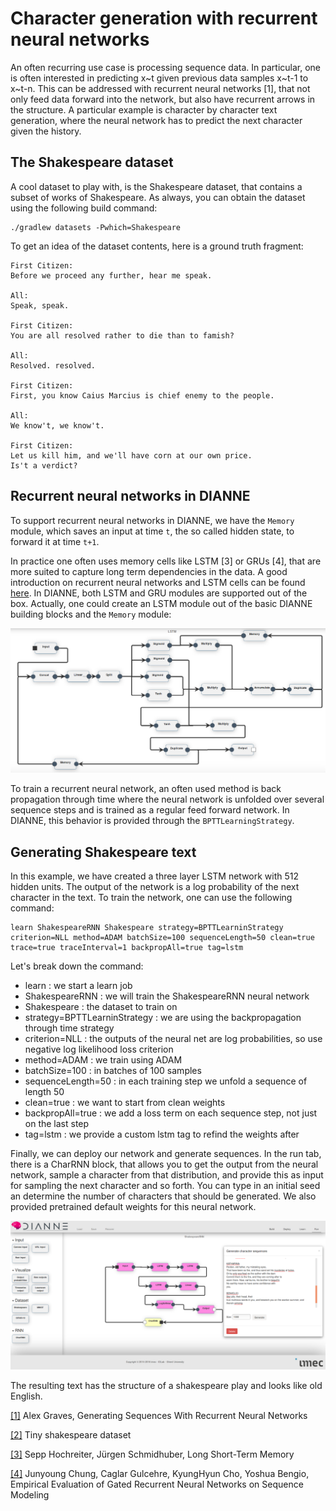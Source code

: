 # Character generation with recurrent neural networks

An often recurring use case is processing sequence data. In particular, one is often interested in predicting x~t given previous data samples x~t-1 to x~t-n. This can be addressed with recurrent neural networks [1], that not only feed data forward into the network, but also have recurrent arrows in the structure. A particular example is character by character text generation, where the neural network has to predict the next character given the history.

## The Shakespeare dataset

A cool dataset to play with, is the Shakespeare dataset, that contains a subset of works of Shakespeare. As always, you can obtain the dataset using the following build command:

```
./gradlew datasets -Pwhich=Shakespeare
```

To get an idea of the dataset contents, here is a ground truth fragment:

```
First Citizen:
Before we proceed any further, hear me speak.

All:
Speak, speak.

First Citizen:
You are all resolved rather to die than to famish?

All:
Resolved. resolved.

First Citizen:
First, you know Caius Marcius is chief enemy to the people.

All:
We know't, we know't.

First Citizen:
Let us kill him, and we'll have corn at our own price.
Is't a verdict?
```

## Recurrent neural networks in DIANNE

To support recurrent neural networks in DIANNE, we have the `Memory` module, which saves an input at time `t`, the so called hidden state, to forward it at time `t+1`.

In practice one often uses memory cells like LSTM [3] or GRUs [4], that are more suited to capture long term dependencies in the data. A good introduction on recurrent neural networks and LSTM cells can be found [here](http://colah.github.io/posts/2015-08-Understanding-LSTMs/). In DIANNE, both LSTM and GRU modules are supported out of the box. Actually, one could create an LSTM module out of the basic DIANNE building blocks and the `Memory` module:

![LSTM](figures/lstm.png)

To train a recurrent neural network, an often used method is back propagation through time where the neural network is unfolded over several sequence steps and is trained as a regular feed forward network. In DIANNE, this behavior is provided through the `BPTTLearningStrategy`.

## Generating Shakespeare text

In this example, we have created a three layer LSTM network with 512 hidden units. The output of the network is a log probability of the next character in the text. To train the network, one can use the following command:

```
learn ShakespeareRNN Shakespeare strategy=BPTTLearninStrategy criterion=NLL method=ADAM batchSize=100 sequenceLength=50 clean=true trace=true traceInterval=1 backpropAll=true tag=lstm
```

Let's break down the command:

* learn : we start a learn job
* ShakespeareRNN : we will train the ShakespeareRNN neural network
* Shakespeare : the dataset to train on
* strategy=BPTTLearninStrategy : we are using the backpropagation through time strategy
* criterion=NLL : the outputs of the neural net are log probabilities, so use negative log likelihood loss criterion 
* method=ADAM : we train using ADAM
* batchSize=100 : in batches of 100 samples
* sequenceLength=50 : in each training step we unfold a sequence of length 50
* clean=true : we want to start from clean weights
* backpropAll=true : we add a loss term on each sequence step, not just on the last step
* tag=lstm : we provide a custom lstm tag to refind the weights after

Finally, we can deploy our network and generate sequences. In the run tab, there is a CharRNN block, that allows you to get the output from the neural network, sample a character from that distribution, and provide this as input for sampling the next character and so forth. You can type in an initial seed an determine the number of characters that should be generated. We also provided pretrained default weights for this neural network.

![shakespeare text generation](figures/shakespeare.png)

The resulting text has the structure of a shakespeare play and looks like old English.



[[1]](https://arxiv.org/abs/1308.0850) Alex Graves, Generating Sequences With Recurrent Neural Networks

[[2]](https://github.com/karpathy/char-rnn) Tiny shakespeare dataset

[[3]](http://dl.acm.org/citation.cfm?id=1246450) Sepp Hochreiter, Jürgen Schmidhuber, Long Short-Term Memory

[[4]](https://arxiv.org/abs/1412.3555) Junyoung Chung, Caglar Gulcehre, KyungHyun Cho, Yoshua Bengio, Empirical Evaluation of Gated Recurrent Neural Networks on Sequence Modeling